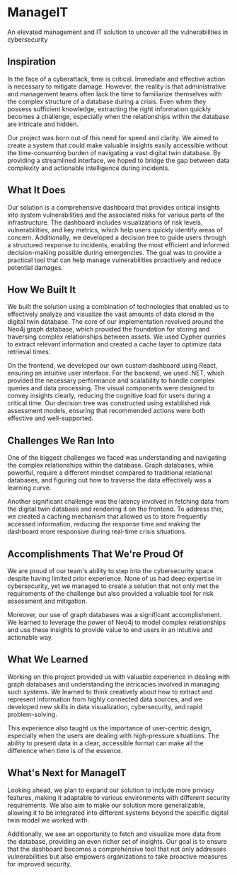 # ManageIT
An elevated management and IT solution to uncover all the vulnerabilities in cybersecurity

## Inspiration

In the face of a cyberattack, time is critical. Immediate and effective action is necessary to mitigate damage. However, the reality is that administrative and management teams often lack the time to familiarize themselves with the complex structure of a database during a crisis. Even when they possess sufficient knowledge, extracting the right information quickly becomes a challenge, especially when the relationships within the database are intricate and hidden.

Our project was born out of this need for speed and clarity. We aimed to create a system that could make valuable insights easily accessible without the time-consuming burden of navigating a vast digital twin database. By providing a streamlined interface, we hoped to bridge the gap between data complexity and actionable intelligence during incidents.

## What It Does

Our solution is a comprehensive dashboard that provides critical insights into system vulnerabilities and the associated risks for various parts of the infrastructure. The dashboard includes visualizations of risk levels, vulnerabilities, and key metrics, which help users quickly identify areas of concern. Additionally, we developed a decision tree to guide users through a structured response to incidents, enabling the most efficient and informed decision-making possible during emergencies. The goal was to provide a practical tool that can help manage vulnerabilities proactively and reduce potential damages.

## How We Built It

We built the solution using a combination of technologies that enabled us to effectively analyze and visualize the vast amounts of data stored in the digital twin database. The core of our implementation revolved around the Neo4j graph database, which provided the foundation for storing and traversing complex relationships between assets. We used Cypher queries to extract relevant information and created a cache layer to optimize data retrieval times.

On the frontend, we developed our own custom dashboard using React, ensuring an intuitive user interface. For the backend, we used .NET, which provided the necessary performance and scalability to handle complex queries and data processing. The visual components were designed to convey insights clearly, reducing the cognitive load for users during a critical time. Our decision tree was constructed using established risk assessment models, ensuring that recommended actions were both effective and well-supported.

## Challenges We Ran Into

One of the biggest challenges we faced was understanding and navigating the complex relationships within the database. Graph databases, while powerful, require a different mindset compared to traditional relational databases, and figuring out how to traverse the data effectively was a learning curve.

Another significant challenge was the latency involved in fetching data from the digital twin database and rendering it on the frontend. To address this, we created a caching mechanism that allowed us to store frequently accessed information, reducing the response time and making the dashboard more responsive during real-time crisis situations.

## Accomplishments That We're Proud Of

We are proud of our team's ability to step into the cybersecurity space despite having limited prior experience. None of us had deep expertise in cybersecurity, yet we managed to create a solution that not only met the requirements of the challenge but also provided a valuable tool for risk assessment and mitigation.

Moreover, our use of graph databases was a significant accomplishment. We learned to leverage the power of Neo4j to model complex relationships and use these insights to provide value to end users in an intuitive and actionable way.

## What We Learned

Working on this project provided us with valuable experience in dealing with graph databases and understanding the intricacies involved in managing such systems. We learned to think creatively about how to extract and represent information from highly connected data sources, and we developed new skills in data visualization, cybersecurity, and rapid problem-solving.

This experience also taught us the importance of user-centric design, especially when the users are dealing with high-pressure situations. The ability to present data in a clear, accessible format can make all the difference when time is of the essence.

## What's Next for ManageIT

Looking ahead, we plan to expand our solution to include more privacy features, making it adaptable to various environments with different security requirements. We also aim to make our solution more generalizable, allowing it to be integrated into different systems beyond the specific digital twin model we worked with.

Additionally, we see an opportunity to fetch and visualize more data from the database, providing an even richer set of insights. Our goal is to ensure that the dashboard becomes a comprehensive tool that not only addresses vulnerabilities but also empowers organizations to take proactive measures for improved security.
